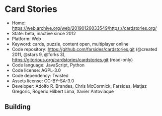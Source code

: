# Card Stories

- Home: https://web.archive.org/web/20190126033549/https://cardstories.org/
- State: beta, inactive since 2012
- Platform: Web
- Keyword: cards, puzzle, content open, multiplayer online
- Code repository: https://github.com/farsides/cardstories.git (@created 2011, @stars 9, @forks 3), https://gitorious.org/cardstories/cardstories.git (read-only)
- Code language: JavaScript, Python
- Code license: AGPL-3.0
- Code dependency: Twisted
- Assets license: CC-BY-SA-3.0
- Developer: Adolfo R. Brandes, Chris McCormick, Farsides, Matjaz Gregoric, Rogerio Hilbert Lima, Xavier Antoviaque

## Building
